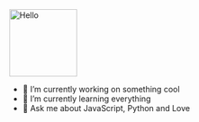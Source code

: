 <img src="https://media.giphy.com/media/3o7TKGAJ7CLp95cNI4/source.gif" width="120px" alt="Hello"/>

- 🔭  I’m currently working on something cool
- 🌱  I’m currently learning everything
- 💬  Ask me about JavaScript, Python and Love




